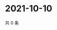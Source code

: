 # 2021-10-10

共 0 条

<!-- BEGIN -->
<!-- 最后更新时间 Sun Oct 10 2021 14:17:16 GMT+0800 (China Standard Time) -->

<!-- END -->
